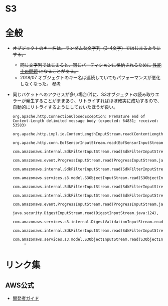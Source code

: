 S3
====

# 全般

* ~~オブジェクトのキー名は、ランダムな文字列（3-4文字）ではじまるようにする。~~
  * ~~同じ文字列ではじまると、同じパーティションに格納されるために [性能上の問題](https://docs.aws.amazon.com/ja_jp/AmazonS3/latest/dev/request-rate-perf-considerations.html) になることがある。~~
  * 2018/07 オブジェクトのキー名は連続していてもパフォーマンスが悪化しなくなった。 [参考](https://dev.classmethod.jp/cloud/aws/amazon-s3-announces-increased-request-rate-performance/)

* 同じバケットへのアクセスが多い場合(?)に、S3オブジェクトの読み取りエラーが発生することがままあり、リトライすればほぼ確実に成功するので、自動的にリトライするようにしておいたほうが良い。
  ```
  org.apache.http.ConnectionClosedException: Premature end of Content-Length delimited message body (expected: 64831; received: 53583)
      org.apache.http.impl.io.ContentLengthInputStream.read(ContentLengthInputStream.java:140),
      org.apache.http.conn.EofSensorInputStream.read(EofSensorInputStream.java:118),
      com.amazonaws.internal.SdkFilterInputStream.read(SdkFilterInputStream.java:66),
      com.amazonaws.event.ProgressInputStream.read(ProgressInputStream.java:159),
      com.amazonaws.internal.SdkFilterInputStream.read(SdkFilterInputStream.java:66),
      com.amazonaws.services.s3.model.S3ObjectInputStream.read(S3ObjectInputStream.java:135),
      com.amazonaws.internal.SdkFilterInputStream.read(SdkFilterInputStream.java:66),
      com.amazonaws.internal.SdkFilterInputStream.read(SdkFilterInputStream.java:66),
      com.amazonaws.event.ProgressInputStream.read(ProgressInputStream.java:159),
      java.security.DigestInputStream.read(DigestInputStream.java:124),
      com.amazonaws.services.s3.internal.DigestValidationInputStream.read(DigestValidationInputStream.java:47),
      com.amazonaws.internal.SdkFilterInputStream.read(SdkFilterInputStream.java:66),
      com.amazonaws.services.s3.model.S3ObjectInputStream.read(S3ObjectInputStream.java:135),
       :
  ```

# リンク集

## AWS公式

* [開発者ガイド](https://docs.aws.amazon.com/ja_jp/AmazonS3/latest/dev/Welcome.html)


